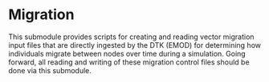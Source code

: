 # Migration

This submodule provides scripts for creating and reading vector migration input files that are directly ingested by the DTK (EMOD) 
for determining how individuals migrate between nodes over time during a simulation. Going forward, all reading and writing of 
these migration control files should be done via this submodule.


